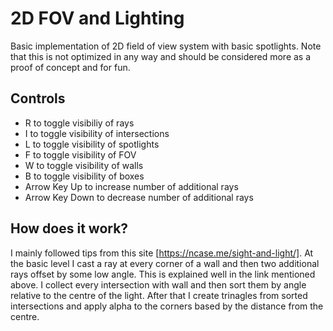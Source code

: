 # 2D FOV and Lighting

Basic implementation of 2D field of view system with basic spotlights.
Note that this is not optimized in any way and should be considered more as a proof of concept and for fun.

## Controls

+ R to toggle visibiliy of rays
+ I to toggle visibility of intersections
+ L to toggle visibility of spotlights
+ F to toggle visibility of FOV
+ W to toggle visibility of walls
+ B to toggle visibility of boxes
+ Arrow Key Up to increase number of additional rays
+ Arrow Key Down to decrease number of additional rays

## How does it work?

I mainly followed tips from this site [https://ncase.me/sight-and-light/].
At the basic level I cast a ray at every corner of a wall and then two additional rays
offset by some low angle. This is explained well in the link mentioned above.
I collect every intersection with wall and then sort them by angle relative to the centre of the light.
After that I create trinagles from sorted intersections and apply alpha to the corners based by the distance from the centre.


